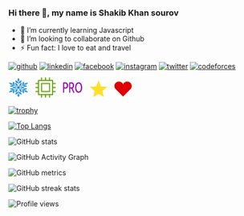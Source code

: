 ### Hi there 👋, my name is Shakib Khan sourov

- 🌱 I’m currently learning Javascript 
- 👯 I’m looking to collaborate on Github 
- ⚡ Fun fact:  I love to eat and travel 


[<img src='https://cdn.jsdelivr.net/npm/simple-icons@3.0.1/icons/github.svg' alt='github' height='40'>](https://github.com/shakibkhan13)  [<img src='https://cdn.jsdelivr.net/npm/simple-icons@3.0.1/icons/linkedin.svg' alt='linkedin' height='40'>](https://www.linkedin.com/in/md-shakib/)  [<img src='https://cdn.jsdelivr.net/npm/simple-icons@3.0.1/icons/facebook.svg' alt='facebook' height='40'>](https://www.facebook.com/showrov.hasan)  [<img src='https://cdn.jsdelivr.net/npm/simple-icons@3.0.1/icons/instagram.svg' alt='instagram' height='40'>](https://www.instagram.com/md_shakib_khan_sourov12/)  [<img src='https://cdn.jsdelivr.net/npm/simple-icons@3.0.1/icons/twitter.svg' alt='twitter' height='40'>](https://twitter.com/MdShakibkhan019)  [<img src='https://cdn.jsdelivr.net/npm/simple-icons@3.0.1/icons/codeforces.svg' alt='codeforces' height='40'>](mdshakib2003)  

<a href='https://archiveprogram.github.com/'><img src='https://raw.githubusercontent.com/acervenky/animated-github-badges/master/assets/acbadge.gif' width='40' height='40'></a> <a href='https://docs.github.com/en/developers'><img src='https://raw.githubusercontent.com/acervenky/animated-github-badges/master/assets/devbadge.gif' width='40' height='40'></a> <a href='https://github.com/pricing'><img src='https://raw.githubusercontent.com/acervenky/animated-github-badges/master/assets/pro.gif' width='40' height='40'></a> <a href='https://stars.github.com/'><img src='https://raw.githubusercontent.com/acervenky/animated-github-badges/master/assets/starbadge.gif' width='35' height='35'></a> <a href='https://docs.github.com/en/github/supporting-the-open-source-community-with-github-sponsors'><img src='https://raw.githubusercontent.com/acervenky/animated-github-badges/master/assets/sponsorbadge.gif' width='35' height='35'></a> 

[![trophy](https://github-profile-trophy.vercel.app/?username=shakibkhan13)](https://github.com/ryo-ma/github-profile-trophy)

[![Top Langs](https://github-readme-stats.vercel.app/api/top-langs/?username=shakibkhan13)](https://github.com/anuraghazra/github-readme-stats)

![GitHub stats](https://github-readme-stats.vercel.app/api?username=shakibkhan13&show_icons=true&count_private=true)  

![GitHub Activity Graph](https://activity-graph.herokuapp.com/graph?username=shakibkhan13)  

![GitHub metrics](https://metrics.lecoq.io/shakibkhan13)  

![GitHub streak stats](https://streak-stats.demolab.com/?user=shakibkhan13)  

![Profile views](https://gpvc.arturio.dev/shakibkhan13)  
